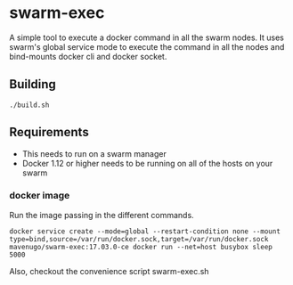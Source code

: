 # swarm-exec
A simple tool to execute a docker command in all the swarm nodes. It uses swarm's global service mode to execute the command in all the nodes and bind-mounts docker cli and docker socket.

## Building
`./build.sh`

## Requirements
- This needs to run on a swarm manager
- Docker 1.12 or higher needs to be running on all of the hosts on your swarm

### docker image
Run the image passing in the different commands.

```
docker service create --mode=global --restart-condition none --mount type=bind,source=/var/run/docker.sock,target=/var/run/docker.sock mavenugo/swarm-exec:17.03.0-ce docker run --net=host busybox sleep 5000
```

Also, checkout the convenience script swarm-exec.sh
